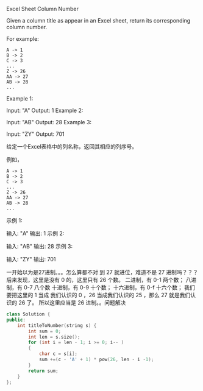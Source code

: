 Excel Sheet Column Number

Given a column title as appear in an Excel sheet, return its corresponding column number.

For example:

    A -> 1
    B -> 2
    C -> 3
    ...
    Z -> 26
    AA -> 27
    AB -> 28 
    ...
Example 1:

Input: "A"
Output: 1
Example 2:

Input: "AB"
Output: 28
Example 3:

Input: "ZY"
Output: 701

给定一个Excel表格中的列名称，返回其相应的列序号。

例如，

    A -> 1
    B -> 2
    C -> 3
    ...
    Z -> 26
    AA -> 27
    AB -> 28 
    ...
示例 1:

输入: "A"
输出: 1
示例 2:

输入: "AB"
输出: 28
示例 3:

输入: "ZY"
输出: 701

一开始以为是27进制。。。怎么算都不对
到 27 就进位，难道不是 27 进制吗？？？
后来发现，这里是没有 0 的，这里只有 26 个数。
二进制，有 0-1 两个数；
八进制，有 0-7 八个数
十进制，有 0-9 十个数；
十六进制，有 0-f 十六个数；
我们要把这里的 1 当成 我们认识的 0 ，26 当成我们认识的 25 ，那么 27 就是我们认识的 26 了。
所以这里应当是 26 进制。。问题解决

```C++
class Solution {
public:
    int titleToNumber(string s) {
        int sum = 0;
        int len = s.size();
        for (int i = len - 1; i >= 0; i-- )
        {
            char c = s[i];
            sum +=(c - 'A' + 1) * pow(26, len - i -1);
        }
        return sum;
    }
};
```

